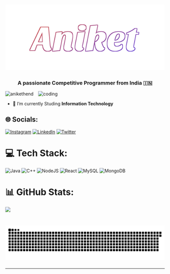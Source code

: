 <h1 align="center">
  <img src="https://github.com/AniketHend/AniketHend/blob/main/Aniket.svg" alt="Aniket" />
</h1>


<h3 align="center">A passionate Competitive Programmer from India 🇮🇳</h3>

<img align="right" alt="coding" width="400px" src="https://media0.giphy.com/media/26tn33aiTi1jkl6H6/giphy.gif">



<p align="left">
  <img
    src="https://komarev.com/ghpvc/?username=anikethend&label=Profile%20views&color=0e75b6&style=flat"
    alt="anikethend"
  />
</p>

- 🌱 I’m currently Studing **Information Technology**

## 🌐 Socials:
[![Instagram](https://img.shields.io/badge/Instagram-%23E4405F.svg?logo=Instagram&logoColor=white)](https://instagram.com/aniket-hend) [![LinkedIn](https://img.shields.io/badge/LinkedIn-%230077B5.svg?logo=linkedin&logoColor=white)](https://linkedin.com/in/https://www.linkedin.com/in/aniket-hend-15748a22a) [![Twitter](https://img.shields.io/badge/Twitter-%231DA1F2.svg?logo=Twitter&logoColor=white)](https://twitter.com/https://twitter.com/AniketHend) 

# 💻 Tech Stack:
![Java](https://img.shields.io/badge/java-%23ED8B00.svg?style=for-the-badge&logo=openjdk&logoColor=white) ![C++](https://img.shields.io/badge/c++-%2300599C.svg?style=for-the-badge&logo=c%2B%2B&logoColor=white) ![NodeJS](https://img.shields.io/badge/node.js-6DA55F?style=for-the-badge&logo=node.js&logoColor=white) ![React](https://img.shields.io/badge/react-%2320232a.svg?style=for-the-badge&logo=react&logoColor=%2361DAFB) ![MySQL](https://img.shields.io/badge/mysql-%2300000f.svg?style=for-the-badge&logo=mysql&logoColor=white) ![MongoDB](https://img.shields.io/badge/MongoDB-%234ea94b.svg?style=for-the-badge&logo=mongodb&logoColor=white)
# 📊 GitHub Stats:
![](https://github-readme-streak-stats.herokuapp.com/?user=AniketHend&theme=dark&hide_border=false)<br/>


###

<br clear="both">

<img src="https://github.com/AniketHend/AniketHend/blob/main/snake.svg" alt="Snake animation" />

###
---
<!--[![](https://visitcount.itsvg.in/api?id=AniketHend&icon=0&color=0)](https://visitcount.itsvg.in)-->

<!-- Proudly created with GPRM ( https://gprm.itsvg.in ) -->
